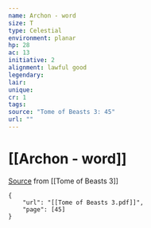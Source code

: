 ```yaml
---
name: Archon - word
size: T
type: Celestial
environment: planar
hp: 28
ac: 13
initiative: 2
alignment: lawful good
legendary: 
lair: 
unique: 
cr: 1
tags: 
source: "Tome of Beasts 3: 45"
url: ""
---
```

# [[Archon - word]]

[Source](zotero://open-pdf/library/items/BLGR9HVR?page=45) from [[Tome of Beasts 3]]

```pdf
{
	"url": "[[Tome of Beasts 3.pdf]]",
	"page": [45]
}
```

